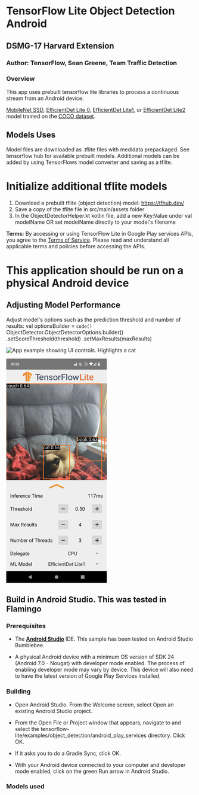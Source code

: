 # TensorFlow Lite Object Detection Android
## DSMG-17 Harvard Extension
### Author: TensorFlow, Sean Greene, Team  Traffic Detection

### Overview

This app uses prebuilt tensorflow lite libraries to process a continuous stream from an Android device. 

[MobileNet SSD](https://tfhub.dev/tensorflow/lite-model/ssd_mobilenet_v1/1/metadata/2),
[EfficientDet Lite 0](https://tfhub.dev/tensorflow/lite-model/efficientdet/lite0/detection/metadata/1),
[EfficientDet Lite1](https://tfhub.dev/tensorflow/lite-model/efficientdet/lite1/detection/metadata/1),
or
[EfficientDet Lite2](https://tfhub.dev/tensorflow/lite-model/efficientdet/lite2/detection/metadata/1)
model trained on the [COCO dataset](http://cocodataset.org/).

## Models Uses
Model files are downloaded as .tflite files with medidata prepackaged. See tensorflow hub for available prebuilt models. 
Additional models can be added by using TensorFlows model converter and saving as a tflite.


# Initialize additional tflite models #   
1. Download a prebuilt tflite (object detection) model: https://tfhub.dev/
2. Save a copy of the tflite file in src/main/assets folder
3. In the ObjectDetectorHelper.kt kotlin file, add a new Key:Value under val modelName OR set modelName directly to your model's filename

**Terms:** By accessing or using TensorFlow Lite in Google Play services APIs,
you agree to the [Terms of Service](https://www.tensorflow.org/lite/android/play_services#tos).
Please read and understand all applicable terms and policies before accessing
the APIs.

# This application should be run on a physical Android device #

## Adjusting Model Performance ##   
Adjust model's options such as the prediction threshold and number of results:
val optionsBuilder =
`code()` 
ObjectDetector.ObjectDetectorOptions.builder()
.setScoreThreshold(threshold)
.setMaxResults(maxResults)   

![App example showing UI controls. Highlights a cat](https://storage.googleapis.com/download.tensorflow.org/tflite/examples/obj_detection_cat.gif)

![App example showing UI controls. Highlights a cat, a book, and a couch.](screenshot1.png)

## Build in Android Studio. This was tested in Flamingo

### Prerequisites

*   The **[Android Studio](https://developer.android.com/studio/index.html)**
    IDE. This sample has been tested on Android Studio Bumblebee.

*   A physical Android device with a minimum OS version of SDK 24 (Android 7.0 -
    Nougat) with developer mode enabled. The process of enabling developer mode
    may vary by device. This device will also need to have the latest version of
    Google Play Services installed.

### Building

*   Open Android Studio. From the Welcome screen, select Open an existing
    Android Studio project.

*   From the Open File or Project window that appears, navigate to and select
    the tensorflow-lite/examples/object_detection/android_play_services
    directory. Click OK.

*   If it asks you to do a Gradle Sync, click OK.

*   With your Android device connected to your computer and developer mode
    enabled, click on the green Run arrow in Android Studio.

### Models used
